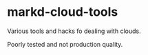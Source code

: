# markd-cloud-tools
Various tools and hacks fo dealing with clouds.

Poorly tested and not production quality.

